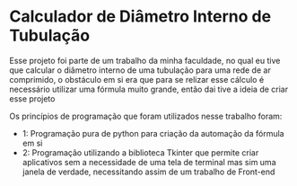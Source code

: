 <h1>Calculador de Diâmetro Interno de Tubulação</h1>

Esse projeto foi parte de um trabalho da minha faculdade, no qual eu tive que calcular o diâmetro interno de uma tubulação para uma rede de ar comprimido, o obstáculo em si era que para se relizar esse cálculo é necessário utilizar uma fórmula muito grande, então dai tive a ideia de criar esse projeto

Os princípios de programação que foram utilizados nesse trabalho foram:
- 1: Programação pura de python para criação da automação da fórmula em si
- 2: Programação utilizando a biblioteca Tkinter que permite criar aplicativos sem a necessidade de uma tela de terminal mas sim uma janela de verdade, necessitando assim de um trabalho de Front-end